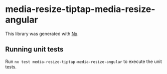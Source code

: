 # media-resize-tiptap-media-resize-angular

This library was generated with [Nx](https://nx.dev).

## Running unit tests

Run `nx test media-resize-tiptap-media-resize-angular` to execute the unit tests.
